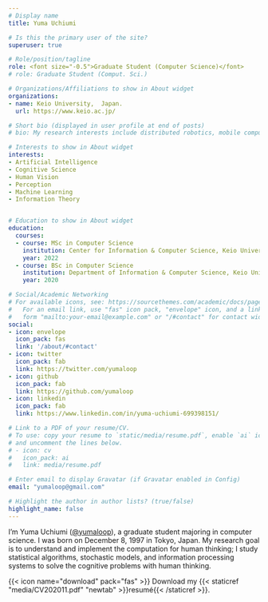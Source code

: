 ```yaml
---
# Display name
title: Yuma Uchiumi

# Is this the primary user of the site?
superuser: true

# Role/position/tagline
role: <font size="-0.5">Graduate Student (Computer Science)</font>
# role: Graduate Student (Comput. Sci.)

# Organizations/Affiliations to show in About widget
organizations:
- name: Keio University,  Japan.
  url: https://www.keio.ac.jp/

# Short bio (displayed in user profile at end of posts)
# bio: My research interests include distributed robotics, mobile computing and programmable matter.

# Interests to show in About widget
interests:
- Artificial Intelligence
- Cognitive Science
- Human Vision
- Perception
- Machine Learning
- Information Theory


# Education to show in About widget
education:
  courses:
  - course: MSc in Computer Science
    institution: Center for Information & Computer Science, Keio University, Japan.
    year: 2022
  - course: BSc in Computer Science
    institution: Department of Information & Computer Science, Keio University, Japan.
    year: 2020

# Social/Academic Networking
# For available icons, see: https://sourcethemes.com/academic/docs/page-builder/#icons
#   For an email link, use "fas" icon pack, "envelope" icon, and a link in the
#   form "mailto:your-email@example.com" or "/#contact" for contact widget.
social:
- icon: envelope
  icon_pack: fas
  link: '/about/#contact'
- icon: twitter
  icon_pack: fab
  link: https://twitter.com/yumaloop
- icon: github
  icon_pack: fab
  link: https://github.com/yumaloop
- icon: linkedin
  icon_pack: fab
  link: https://www.linkedin.com/in/yuma-uchiumi-699398151/

# Link to a PDF of your resume/CV.
# To use: copy your resume to `static/media/resume.pdf`, enable `ai` icons in `params.toml`, 
# and uncomment the lines below.
# - icon: cv
#   icon_pack: ai
#   link: media/resume.pdf

# Enter email to display Gravatar (if Gravatar enabled in Config)
email: "yumaloop@gmail.com"

# Highlight the author in author lists? (true/false)
highlight_name: false
---
```


I’m Yuma Uchiumi ([@yumaloop](https://yumaloop.github.io/)), a graduate student majoring in computer science. I was born on December 8, 1997 in Tokyo, Japan. My research goal is to understand and implement the computation for human thinking; I study statistical algorithms, stochastic models, and information processing systems to solve the cognitive problems with human thinking.

{{< icon name="download" pack="fas" >}} Download my {{< staticref "media/CV202011.pdf" "newtab" >}}resumé{{< /staticref >}}.
